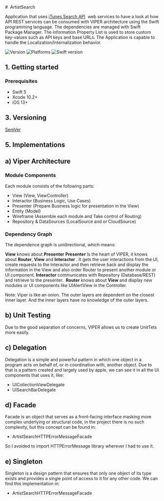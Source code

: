 #  ArtistSearch

Application that uses [iTunes Search API](https://affiliate.itunes.apple.com/resources/documentation/itunes-store-web-service-search-api//)  web services to have a look at how API REST services can be consumed with VIPER architecture using the Swift programming language. The dependencies are managed with Swift Package Manager. The information Property List is used to store custom key-values such as API keys and base URLs. The Application is capable to handle the Localization/Internalization behavior.

![Version](https://img.shields.io/badge/version-1.4.0-blue.svg)
![Platforms](https://img.shields.io/badge/platform-iOS13.0-blue.svg)
![Swift version](https://img.shields.io/badge/swift-5-blue.svg)


## 1. Getting started


### Prerequisites
* Swift 5
* Xcode 10.2+
* iOS 13+

## 3. Versioning

[SemVer](http://semver.org/) 


## 5. Implementations

## a) Viper Architecture


### Module Components

Each module consists of the following parts:
- View (View, ViewController) 
- Interactor (Business Logic, Use Cases) 
- Presenter (Prepare Business logic for presentation in the View)
- Entity (Model) 
- Wireframe (Assemble each module and Take control of Routing)
- Repository & DataSources (LocalSource and or CloudSource)


### Dependency Graph

The dependence graph is unidirectional, which means:

**View** knows about **Presenter**
**Presenter** Is the heart of VIPER, it knows about **Router**, **View** and **Interactor** . It gets the user interactions from the UI, create requests to the Interactor and then retrieve back and display the information in the View and also order Router to present another module or UI component.
**Interactor** communicates with Repository (Database/REST) and retrieve to the presenter. 
**Router** knows about **View** and display new modules or UI components like UIAlertView in the Controller.

Note: Viper is like an onion. The outer layers are dependent on the closest inner layer. And the inner layers have no knowledge of the outer layers. 


## b) Unit Testing

Due to the good separation of concerns, VIPER allows us to create UnitTets more easily. 

## c) Delegation

Delegation is a simple and powerful pattern in which one object in a program acts on behalf of, or in coordination with, another object. Due to that is a pattern created and largely used by apple, we can see it in all the UI components that uses it, like:
- UICollectionViewDelegate
- UISearchBarDelegate

## d) Facade

Facade is an object that serves as a front-facing interface masking more complex underlying or structural code, in the project there is no such complexity, but this concept can be found in: 
- ArtistSearchHTTPErrorMessageFacade

So I avoided to import HTTPErrorMessage library wherever I had to use it.

## e) Singleton

Singleton is a design pattern that ensures that only one object of its type exists and provides a single point of access to it for any other code. We can find this implementation in:
- ArtistSearchHTTPErrorMessageFacade
